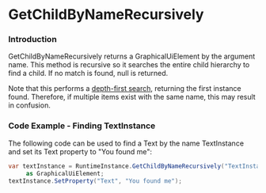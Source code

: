 # GetChildByNameRecursively

### Introduction

GetChildByNameRecursively returns a GraphicalUiElement by the argument name. This method is recursive so it searches the entire child hierarchy to find a child. If no match is found, null is returned.

Note that this performs a [depth-first search](https://en.wikipedia.org/wiki/Depth-first\_search), returning the first instance found. Therefore, if multiple items exist with the same name, this may result in confusion.

### Code Example - Finding TextInstance

The following code can be used to find a Text by the name TextInstance and set its Text property to "You found me":

```csharp
var textInstance = RuntimeInstance.GetChildByNameRecursively("TextInstance")
     as GraphicalUiElement;
textInstance.SetProperty("Text", "You found me");
```
